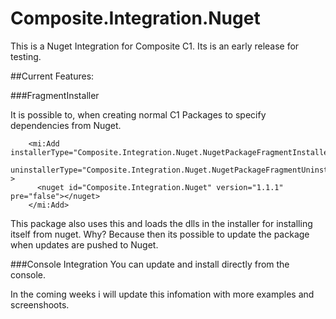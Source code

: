 Composite.Integration.Nuget
===========================

This is a Nuget Integration for Composite C1. Its is an early release for testing.


##Current Features:

###FragmentInstaller

It is possible to, when creating normal C1 Packages to specify dependencies from Nuget.

```
    <mi:Add installerType="Composite.Integration.Nuget.NugetPackageFragmentInstaller,Composite.Integration.Nuget"
            uninstallerType="Composite.Integration.Nuget.NugetPackageFragmentUninstaller,Composite.Integration.Nuget" >
      <nuget id="Composite.Integration.Nuget" version="1.1.1" pre="false"></nuget>
    </mi:Add>
```

This package also uses this and loads the dlls in the installer for installing itself from nuget. 
Why? Because then its possible to update the package when updates are pushed to Nuget.



###Console Integration
You can update and install directly from the console.


In the coming weeks i will update this infomation with more examples and screenshoots.

